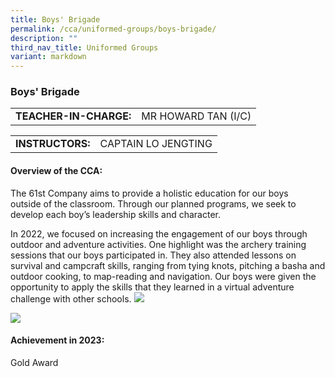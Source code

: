 ```yaml
---
title: Boys' Brigade
permalink: /cca/uniformed-groups/boys-brigade/
description: ""
third_nav_title: Uniformed Groups
variant: markdown
---
```

### Boys' Brigade

|  	|  	|
|---	|---	|
| **TEACHER-IN-CHARGE:** 	| MR HOWARD TAN (I/C)

|  	|  	|
|---	|---	|
| **INSTRUCTORS:** 	| CAPTAIN LO JENGTING 	|



#### Overview of the CCA:&nbsp;

The 61st Company aims to provide a holistic education for our boys outside&nbsp;of the classroom. Through our planned programs, we seek to develop each&nbsp;boy’s leadership skills and character.&nbsp;


In 2022, we focused on increasing the engagement of our boys through outdoor and adventure activities. One highlight was the archery training sessions that our boys participated in. They also attended lessons on survival and campcraft skills, ranging from tying knots, pitching a basha and outdoor cooking, to map-reading and navigation. Our boys were given the opportunity to apply the skills that they learned in a virtual&nbsp;adventure challenge with other schools.
![](https://lh5.googleusercontent.com/BDzTSedaWjAcfNiuUX9L3xfKLvdQu0Tked2HxVHvKW3tfHWB823k9vCvg0RBc9660v8xhKWwPgmgvPsWl-OEMhOmP3E2YWBy7PZUJ9RlwzDV7fjQPfhgP5JaFhYwLVv0EQ=w1280)
  
![](https://lh5.googleusercontent.com/Oj-6kObqsfUe_5oF9ttgOFJQK65MO0lohGlnnYYvO37JERjLvLeug1oOygyViPPAHpyd2DUkfygzQabDx8nPJgl_t_4QnGmm1Ku2LYB5YlYcnwvLgHcIxjIXlpAIw1E=w1280)
#### Achievement in 2023:

Gold Award